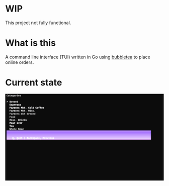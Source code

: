 # WIP

This project not fully functional.

# What is this

A command line interface (TUI) written in Go using [bubbletea](https://github.com/charmbracelet/bubbletea) to place online orders.

# Current state
![](Demo.gif)
